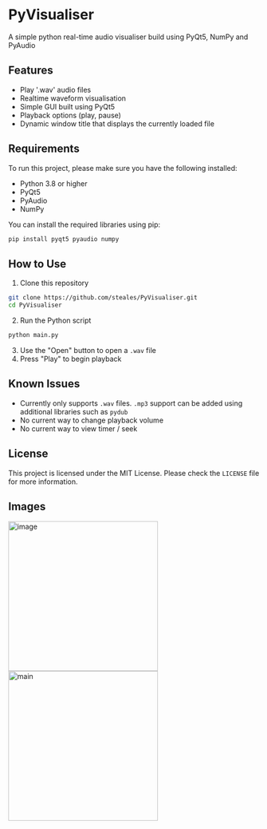 # PyVisualiser
A simple python real-time audio visualiser build using PyQt5, NumPy and PyAudio

## Features
- Play '.wav' audio files
- Realtime waveform visualisation
- Simple GUI built using PyQt5
- Playback options (play, pause)
- Dynamic window title that displays the currently loaded file

## Requirements
To run this project, please make sure you have the following installed:
- Python 3.8 or higher
- PyQt5
- PyAudio
- NumPy

You can install the required libraries using pip:
```bash
pip install pyqt5 pyaudio numpy
```

## How to Use

1. Clone this repository
```bash
git clone https://github.com/steales/PyVisualiser.git
cd PyVisualiser
```
2. Run the Python script
```bash
python main.py
```
3. Use the "Open" button to open a `.wav` file
4. Press "Play" to begin playback

## Known Issues
- Currently only supports `.wav` files. `.mp3` support can be added using additional libraries such as `pydub`
- No current way to change playback volume
- No current way to view timer / seek

## License
This project is licensed under the MIT License. Please check the `LICENSE` file for more information.

## Images
<img src="https://i.ibb.co/HCc4tSs/image.png" alt="image" border="0" width="300"> <img src="https://i.ibb.co/ZLC76sW/main.png" alt="main" border="0" width="300">
